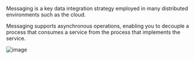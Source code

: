
Messaging is a key data integration strategy employed in many distributed environments such as the cloud. 

Messaging supports asynchronous operations, enabling you to decouple a process that consumes a service from the process that implements the service.

![image](https://user-images.githubusercontent.com/42135673/232835267-9521697a-55eb-4f0f-a101-4c45095313d5.png)

